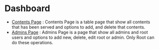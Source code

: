 # Dashboard

* [Contents Page](contents_page.md) : Contents Page is a table page that show all contents that has been served and options to add, and delete that contents. 
* [Admins Page](admins_page.md) : Admins Page is a page that show all admins and root users and options to add new, delete, edit root or admin. Only Root can do these operations.
